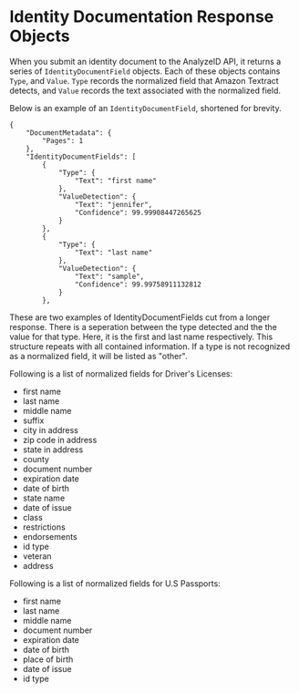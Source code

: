 # Identity Documentation Response Objects<a name="identitydocumentfields"></a>

 When you submit an identity document to the AnalyzeID API, it returns a series of `IdentityDocumentField` objects\. Each of these objects contains `Type`, and `Value`\. `Type` records the normalized field that Amazon Textract detects, and `Value` records the text associated with the normalized field\. 

 Below is an example of an `IdentityDocumentField`, shortened for brevity\. 

```
{
    "DocumentMetadata": {
        "Pages": 1
    }, 
    "IdentityDocumentFields": [
        {
            "Type": {
                "Text": "first name"
            }, 
            "ValueDetection": {
                "Text": "jennifer", 
                "Confidence": 99.99908447265625
            }
        }, 
        {
            "Type": {
                "Text": "last name"
            }, 
            "ValueDetection": {
                "Text": "sample", 
                "Confidence": 99.99758911132812
            }
        },
```

 These are two examples of IdentityDocumentFields cut from a longer response\. There is a seperation between the type detected and the the value for that type\. Here, it is the first and last name respectively\. This structure repeats with all contained information\. If a type is not recognized as a normalized field, it will be listed as "other"\. 

Following is a list of normalized fields for Driver's Licenses:
+  first name 
+  last name 
+  middle name 
+  suffix 
+  city in address 
+  zip code in address 
+  state in address 
+  county 
+  document number 
+  expiration date 
+  date of birth 
+  state name 
+  date of issue 
+  class 
+  restrictions 
+  endorsements 
+  id type 
+  veteran 
+  address 

Following is a list of normalized fields for U\.S Passports:
+  first name 
+  last name 
+  middle name 
+  document number 
+  expiration date 
+  date of birth 
+ place of birth
+  date of issue 
+  id type 